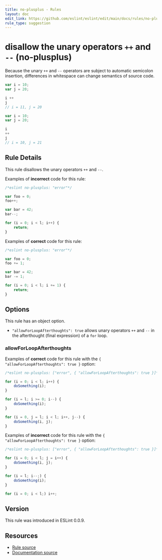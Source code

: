 ```yaml
---
title: no-plusplus - Rules
layout: doc
edit_link: https://github.com/eslint/eslint/edit/main/docs/rules/no-plusplus.md
rule_type: suggestion
---
```

<!-- Note: No pull requests accepted for this file. See README.md in the root directory for details. -->

# disallow the unary operators `++` and `--` (no-plusplus)

Because the unary `++` and `--` operators are subject to automatic semicolon insertion, differences in whitespace can change semantics of source code.

```js
var i = 10;
var j = 20;

i ++
j
// i = 11, j = 20
```

```js
var i = 10;
var j = 20;

i
++
j
// i = 10, j = 21
```

## Rule Details

This rule disallows the unary operators `++` and `--`.

Examples of **incorrect** code for this rule:

```js
/*eslint no-plusplus: "error"*/

var foo = 0;
foo++;

var bar = 42;
bar--;

for (i = 0; i < l; i++) {
    return;
}
```

Examples of **correct** code for this rule:

```js
/*eslint no-plusplus: "error"*/

var foo = 0;
foo += 1;

var bar = 42;
bar -= 1;

for (i = 0; i < l; i += 1) {
    return;
}
```

## Options

This rule has an object option.

* `"allowForLoopAfterthoughts": true` allows unary operators `++` and `--` in the afterthought (final expression) of a `for` loop.

### allowForLoopAfterthoughts

Examples of **correct** code for this rule with the `{ "allowForLoopAfterthoughts": true }` option:

```js
/*eslint no-plusplus: ["error", { "allowForLoopAfterthoughts": true }]*/

for (i = 0; i < l; i++) {
    doSomething(i);
}

for (i = l; i >= 0; i--) {
    doSomething(i);
}

for (i = 0, j = l; i < l; i++, j--) {
    doSomething(i, j);
}
```

Examples of **incorrect** code for this rule with the `{ "allowForLoopAfterthoughts": true }` option:

```js
/*eslint no-plusplus: ["error", { "allowForLoopAfterthoughts": true }]*/

for (i = 0; i < l; j = i++) {
    doSomething(i, j);
}

for (i = l; i--;) {
    doSomething(i);
}

for (i = 0; i < l;) i++;
```

## Version

This rule was introduced in ESLint 0.0.9.

## Resources

* [Rule source](https://github.com/eslint/eslint/tree/HEAD/lib/rules/no-plusplus.js)
* [Documentation source](https://github.com/eslint/eslint/tree/HEAD/docs/rules/no-plusplus.md)
